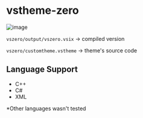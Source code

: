 # vstheme-zero 
![image](https://i.imgur.com/9pLrdxt.png)

`vszero/output/vszero.vsix` -> compiled version

`vszero/customtheme.vstheme` -> theme's source code

## Language Support
- C++
- C#
- XML

*Other languages wasn't tested
